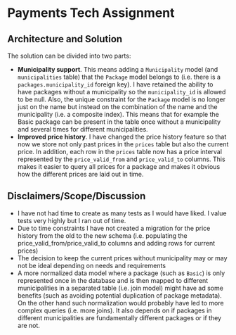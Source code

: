 # Payments Tech Assignment

## Architecture and Solution

The solution can be divided into two parts:

* **Municipality support**. This means adding a `Municipality` model (and `municipalities` table) that the `Package` model belongs to (i.e. there is a `packages.municipality_id` foreign key). I have retained the ability to have packages without a municipality so the `municipality_id` is allowed to be null. Also, the unique constraint for the `Package` model is no longer just on the name but instead on the combination of the name and the municipality (i.e. a composite index). This means that for example the Basic package can be present in the table once without a municipality and several times for different municipalities.
* **Improved price history**. I have changed the price history feature so that now we store not only past prices in the `prices` table but also the current price. In addition, each row in the `prices` table now has a price interval represented by the `price_valid_from` and `price_valid_to` columns. This makes it easier to query all prices for a package and makes it obvious how the different prices are laid out in time.

## Disclaimers/Scope/Discussion

* I have not had time to create as many tests as I would have liked. I value tests very highly but I ran out of time.
* Due to time constraints I have not created a migration for the price history from the old to the new schema (i.e. populating the price_valid_from/price_valid_to columns and adding rows for current prices)
* The decision to keep the current prices without municipality may or may not be ideal depending on needs and requirements
* A more normalized data model where a package (such as `Basic`) is only represented once in the database and is then mapped to different municipalities in a separated table (i.e. join model) might have ad some benefits (such as avoiding potential duplication of package metadata). On the other hand such normalization would probably have led to more complex queries (i.e. more joins). It also depends on if packages in different municipalities are fundamentally different packages or if they are not.
